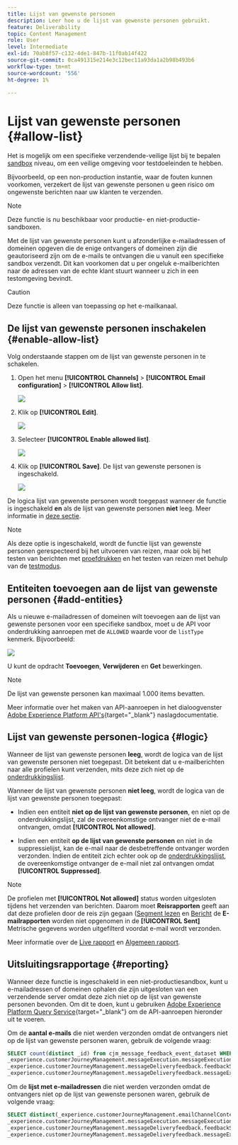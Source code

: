 ```yaml
---
title: Lijst van gewenste personen
description: Leer hoe u de lijst van gewenste personen gebruikt.
feature: Deliverability
topic: Content Management
role: User
level: Intermediate
exl-id: 70ab8f57-c132-4de1-847b-11f0ab14f422
source-git-commit: 0ca491315e214e3c12bec11a93da1a2b98b493b6
workflow-type: tm+mt
source-wordcount: '556'
ht-degree: 1%

---
```


# Lijst van gewenste personen {#allow-list}

Het is mogelijk om een specifieke verzendende-veilige lijst bij te bepalen [sandbox](../administration/sandboxes.md) niveau, om een veilige omgeving voor testdoeleinden te hebben.

Bijvoorbeeld, op een non-production instantie, waar de fouten kunnen voorkomen, verzekert de lijst van gewenste personen u geen risico om ongewenste berichten naar uw klanten te verzenden.

>[!NOTE]
>
>Deze functie is nu beschikbaar voor productie- en niet-productie-sandboxen.

Met de lijst van gewenste personen kunt u afzonderlijke e-mailadressen of domeinen opgeven die de enige ontvangers of domeinen zijn die geautoriseerd zijn om de e-mails te ontvangen die u vanuit een specifieke sandbox verzendt. Dit kan voorkomen dat u per ongeluk e-mailberichten naar de adressen van de echte klant stuurt wanneer u zich in een testomgeving bevindt.

>[!CAUTION]
>
>Deze functie is alleen van toepassing op het e-mailkanaal.

## De lijst van gewenste personen inschakelen {#enable-allow-list}

<!--To enable the allowed list on a non-production sandbox, you need to update the general settings using the corresponding API end point in the Message Presets Service. Using this API, you can also disable the feature at any time.

You can update the allowed list before or after enabling the feature.-->

Volg onderstaande stappen om de lijst van gewenste personen in te schakelen.

1. Open het menu **[!UICONTROL Channels]** > **[!UICONTROL Email configuration]** > **[!UICONTROL Allow list]**.

   ![](assets/allow-list-access.png)

1. Klik op **[!UICONTROL Edit]**.

   ![](assets/allow-list-edit.png)

1. Selecteer **[!UICONTROL Enable allowed list]**.

   ![](assets/allow-list-enable.png)

1. Klik op **[!UICONTROL Save]**. De lijst van gewenste personen is ingeschakeld.

   ![](assets/allow-list-enabled.png)

De logica lijst van gewenste personen wordt toegepast wanneer de functie is ingeschakeld **en** als de lijst van gewenste personen **niet** leeg. Meer informatie in [deze sectie](#logic).

>[!NOTE]
>
>Als deze optie is ingeschakeld, wordt de functie lijst van gewenste personen gerespecteerd bij het uitvoeren van reizen, maar ook bij het testen van berichten met [proefdrukken](../design/preview.md#send-proofs) en het testen van reizen met behulp van de [testmodus](../building-journeys/testing-the-journey.md).

## Entiteiten toevoegen aan de lijst van gewenste personen {#add-entities}

Als u nieuwe e-mailadressen of domeinen wilt toevoegen aan de lijst van gewenste personen voor een specifieke sandbox, moet u de API voor onderdrukking aanroepen met de `ALLOWED` waarde voor de `listType` kenmerk. Bijvoorbeeld:

![](assets/allow-list-api.png)

U kunt de opdracht **Toevoegen**, **Verwijderen** en **Get** bewerkingen.

>[!NOTE]
>
>De lijst van gewenste personen kan maximaal 1.000 items bevatten.

Meer informatie over het maken van API-aanroepen in het dialoogvenster [Adobe Experience Platform API&#39;s](https://experienceleague.adobe.com/docs/experience-platform/landing/platform-apis/api-guide.html){target=&quot;_blank&quot;} naslagdocumentatie.

## Lijst van gewenste personen-logica {#logic}

Wanneer de lijst van gewenste personen **leeg**, wordt de logica van de lijst van gewenste personen niet toegepast. Dit betekent dat u e-mailberichten naar alle profielen kunt verzenden, mits deze zich niet op de [onderdrukkingslijst](../reports/suppression-list.md).

Wanneer de lijst van gewenste personen **niet leeg**, wordt de logica van de lijst van gewenste personen toegepast:

* Indien een entiteit **niet op de lijst van gewenste personen**, en niet op de onderdrukkingslijst, zal de overeenkomstige ontvanger niet de e-mail ontvangen, omdat **[!UICONTROL Not allowed]**.

* Indien een entiteit **op de lijst van gewenste personen** en niet in de suppressielijst, kan de e-mail naar de desbetreffende ontvanger worden verzonden. Indien de entiteit zich echter ook op de [onderdrukkingslijst](../reports/suppression-list.md), de overeenkomstige ontvanger de e-mail niet zal ontvangen omdat **[!UICONTROL Suppressed]**.

>[!NOTE]
>
>De profielen met **[!UICONTROL Not allowed]** status worden uitgesloten tijdens het verzenden van berichten. Daarom moet **Reisrapporten** geeft aan dat deze profielen door de reis zijn gegaan ([Segment lezen](../building-journeys/read-segment.md) en [Bericht](../building-journeys/journeys-message.md) de **E-mailrapporten** worden niet opgenomen in de **[!UICONTROL Sent]** Metrische gegevens worden uitgefilterd voordat e-mail wordt verzonden.
>
>Meer informatie over de [Live rapport](../reports/live-report.md) en [Algemeen rapport](../reports/global-report.md).

## Uitsluitingsrapportage {#reporting}

Wanneer deze functie is ingeschakeld in een niet-productiesandbox, kunt u e-mailadressen of domeinen ophalen die zijn uitgesloten van een verzendende server omdat deze zich niet op de lijst van gewenste personen bevonden. Om dit te doen, kunt u gebruiken [Adobe Experience Platform Query Service](https://experienceleague.adobe.com/docs/experience-platform/query/api/getting-started.html){target=&quot;_blank&quot;} om de API-aanroepen hieronder uit te voeren.

Om de **aantal e-mails** die niet werden verzonden omdat de ontvangers niet op de lijst van gewenste personen waren, gebruik de volgende vraag:

```sql
SELECT count(distinct _id) from cjm_message_feedback_event_dataset WHERE
_experience.customerJourneyManagement.messageExecution.messageExecutionID = '<MESSAGE_EXECUTION_ID>' AND
_experience.customerJourneyManagement.messageDeliveryfeedback.feedbackStatus = 'exclude' AND
_experience.customerJourneyManagement.messageDeliveryfeedback.messageExclusion.reason = 'EmailNotAllowed'
```

Om de **lijst met e-mailadressen** die niet werden verzonden omdat de ontvangers niet op de lijst van gewenste personen waren, gebruik de volgende vraag:

```sql
SELECT distinct(_experience.customerJourneyManagement.emailChannelContext.address) from cjm_message_feedback_event_dataset WHERE
_experience.customerJourneyManagement.messageExecution.messageExecutionID IS NOT NULL AND
_experience.customerJourneyManagement.messageDeliveryfeedback.feedbackStatus = 'exclude' AND
_experience.customerJourneyManagement.messageDeliveryfeedback.messageExclusion.reason = 'EmailNotAllowed'
```
